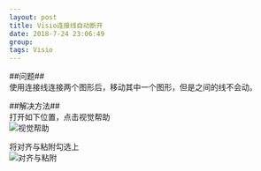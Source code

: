 ```yaml
---
layout: post  
title: Visio连接线自动断开  
date: 2018-7-24 23:06:49  
group:   
tags: Visio  
---
```

##问题##  
使用连接线连接两个图形后，移动其中一个图形，但是之间的线不会动。

##解决方法##  
打开如下位置，点击视觉帮助  
![视觉帮助](https://whg555.github.io/hcyx/img/image/%E5%AF%B9%E9%BD%90.png)  

将对齐与粘附勾选上  
![对齐与粘附](https://whg555.github.io/hcyx/img/image/%E8%A7%86%E8%A7%89%E5%B8%AE%E5%8A%A9.png)  
